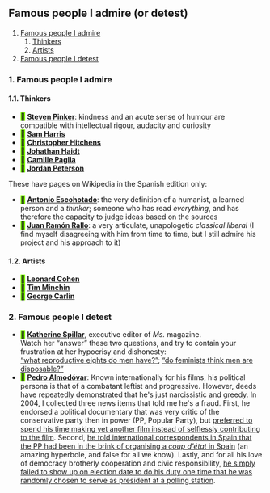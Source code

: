 ## Famous people I admire (or detest)

1. [Famous people I admire](#1-famous-people-i-admire)
   1. [Thinkers](#11-thinkers)
   1. [Artists](#12-artists)
1. [Famous people I detest](#2-famous-people-i-detest)

### 1. Famous people I admire

#### 1.1. Thinkers

* <span style="background-color: #80ff00;">👤</span>&nbsp;[**Steven Pinker**](https://en.wikipedia.org/wiki/Steven_Pinker): kindness and an acute sense of humour
  are compatible with intellectual rigour, audacity and curiosity
* <span style="background-color: #80ff00;">👤</span>&nbsp;[**Sam Harris**](https://en.wikipedia.org/wiki/Sam_Harris)
* <span style="background-color: #80ff00;">👤</span>&nbsp;[**Christopher Hitchens**](https://en.wikipedia.org/wiki/Christopher_Hitchens)
* <span style="background-color: #80ff00;">👤</span>&nbsp;[**Johathan Haidt**](https://en.wikipedia.org/wiki/Jonathan_Haidt)
* <span style="background-color: #80ff00;">👤</span>&nbsp;[**Camille Paglia**](https://en.wikipedia.org/wiki/Camille_Paglia)
* <span style="background-color: #80ff00;">👤</span>&nbsp;[**Jordan Peterson**](https://en.wikipedia.org/wiki/Jordan_Peterson)

These have pages on Wikipedia in the Spanish edition only:

* <span style="background-color: #80ff00;">👤</span>&nbsp;[**Antonio Escohotado**](https://es.wikipedia.org/wiki/Antonio_Escohotado): the very definition of a
  humanist, a learned person and a *thinker*; someone who has read *everything*, and has therefore the capacity to judge ideas based on the sources
* <span style="background-color: #80ff00;">👤</span>&nbsp;[**Juan Ramón Rallo**](https://es.wikipedia.org/wiki/Juan_Ram%C3%B3n_Rallo): a very articulate,
  unapologetic *classical liberal* (I find myself disagreeing with him from time to time, but I still admire his project and his approach to it)

#### 1.2. Artists

* <span style="background-color: #80ff00;">👤</span>&nbsp;[**Leonard Cohen**](https://en.wikipedia.org/wiki/Leonard_Cohen)
* <span style="background-color: #80ff00;">👤</span>&nbsp;[**Tim Minchin**](https://en.wikipedia.org/wiki/Tim_Minchin)
* <span style="background-color: #80ff00;">👤</span>&nbsp;[**George Carlin**](https://en.wikipedia.org/wiki/George_Carlin)

### 2. Famous people I detest

* <span style="background-color: #80ff00;">👤</span>&nbsp;[**Katherine Spillar**](https://en.wikipedia.org/wiki/Katherine_Spillar), executive editor of *Ms.*
  magazine.  
  Watch her &ldquo;answer&rdquo; these two questions, and try to contain your frustration at her hypocrisy and dishonesty:  
  [&ldquo;what reproductive eights do men have?&rdquo;](https://www.youtube.com/watch?v=8uyxANb6Ne0);
  [&ldquo;do feminists think men are disposable?&rdquo;](https://www.youtube.com/watch?v=wQr-XGM6vQo)
* <span style="background-color: #80ff00;">👤</span>&nbsp;[**Pedro Almodóvar**](https://en.wikipedia.org/wiki/Pedro_Almod%C3%B3var): Known internationally for
  his films, his political persona is that of a combatant leftist and progressive. However, deeds have repeatedly demonstrated that he's just narcissistic and
  greedy.
  In 2004, I collected three news items that told me he's a fraud.
  First, he endorsed a political documentary that was very critic of the conservative party then in power (PP, Popular Party), but [preferred to spend his time
  making yet another film instead of selflessly contributing to the film](https://elpais.com/diario/2004/03/06/espectaculos/1078527601_850215.html).
  Second, [he told international correspondents in Spain that the PP had been in the brink of organising a *coup
  d'état* in Spain](http://www.elmundo.es/elmundo/2004/03/17/espana/1079512374.html) (an amazing hyperbole, and false for all we know).
  Lastly, and for all his love of democracy brotherly cooperation and civic responsibility, [he simply failed to show up on election date to do his duty one
  time that he was randomly chosen to serve as president at a polling station](http://www.elmundo.es/elmundo/2004/03/18/espana/1079604571.html).
